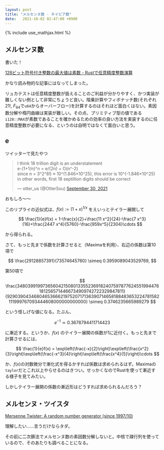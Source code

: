 ```yaml
---
layout: post
title: "メルセンヌ数 - ネイピア数"
date:   2021-10-02 02:47:00 +0900
---
```


{% include use_mathjax.html %}

## メルセンヌ数
書いた！

[128ビット符号付き整数の最大値は素数 \- Rustで任意精度整数演算](https://zenn.dev/roiban/articles/291f6a7879fd25)

かなり読み物的な記事にはなってしまった。

リュカテストは任意精度整数が扱えることのご利益が分かりやすく、かつ実装が難しくない例として非常にちょうど良い。階乗計算やフィボナッチ数(それぞれ$21!$, $F_{94}$で`u64`からオーバーフロー)を計算するのはそれほど面白くはない。素因数分解や楕円曲線は実装が難しい。その点、プリミティブ型の値である`i128::MAX`が素数であることを確かめるための効率の良い方法を実装するのに任意精度整数が必要になる、というのは自明ではなくて面白いと思う。

## e

ツイッターで見たやつ

<blockquote class="twitter-tweet"><p lang="en" dir="ltr">I think 18 trillion digit is an understatement<br>e-(1+1/n)^n = e/(2n) + O(n^-2)<br>since n = 3^2^85 ≈ 10^(1.846×10^25), this error is 10^(-1.846×10^25)<br>in other words, first 18 septillion digits should be correct</p>&mdash; otter_us (@OtterSou) <a href="https://twitter.com/OtterSou/status/1443600928943353856?ref_src=twsrc%5Etfw">September 30, 2021</a></blockquote> <script async src="https://platform.twitter.com/widgets.js" charset="utf-8"></script>

おもしろ～～

このリプライの近似式は、$f(x):=(1+x)^{1/x}$ をえいっとテイラー展開して

$$
\frac{1}{e}f(x) = 1-\frac{x}{2}+\frac{11 x^2}{24}-\frac{7 x^3}{16}+\frac{2447 x^4}{5760}-\frac{959x^5}{2304}\cdots
$$

から得られる。

さて、もっと先まで係数を計算させると（Maximaを利用）、右辺の係数は第10項で

$$
\frac{29128857391}{73574645760} \simeq 0.3959089043529769,
$$

第50項で

$$
\frac{348039919973656042150801335523691824075978776245519944761812565714466734909742722329847811}{929039043468046536662197520717136390714658188483653224781582111999767093444608000000000000}
\simeq 0.3746235665989279
$$

という怪しげな値になる。たぶん、

$$
e^{-1} \simeq 0.3678794411714423
$$

に漸近する。というか、$f(x)$ のテイラー展開の係数が$1$に近付く。もっと先まで計算させるには、

$$
\frac{1}{e}f(x) = \exp\left(\frac{-x}{2}\right)\exp\left(\frac{x^2}{3}\right)\exp\left(\frac{-x^3}{4}\right)\exp\left(\frac{x^4}{5}\right)\cdots
$$

か、$f(x)$の対数微分で漸化式を得るかすれば係数は求められるはず。Maximaの`taylor`だとこれ以上やらせるのはきつい。せっかくなのでRustを使って漸近する様子を見てみたい。

しかしテイラー展開の係数の漸近形はどうすれば求められるんだろう？

## メルセンヌ・ツイスタ

[Mersenne Twister: A random number generator \(since 1997/10\)](http://www.math.sci.hiroshima-u.ac.jp/m-mat/MT/mt.html)

理解したい……言うだけならタダ。

その前に二次篩法でメルセンヌ数の素因数分解しないと。中核で疎行列を使っているので、そのあたりも調べることになる。